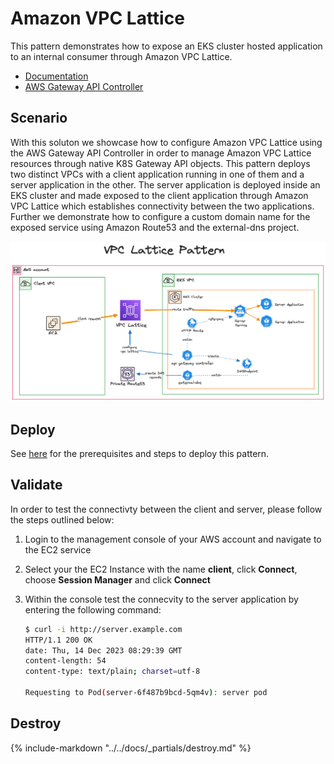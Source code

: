 # Amazon VPC Lattice

This pattern demonstrates how to expose an EKS cluster hosted application to an internal consumer through Amazon VPC Lattice.

- [Documentation](https://docs.aws.amazon.com/vpc-lattice/latest/ug/what-is-vpc-lattice.html)
- [AWS Gateway API Controller](https://www.gateway-api-controller.eks.aws.dev/)

## Scenario

With this soluton we showcase how to configure Amazon VPC Lattice using the AWS Gateway API Controller in order to manage Amazon VPC Lattice resources through native K8S Gateway API objects. This pattern deploys two distinct VPCs with a client application running in one of them and a server application in the other. The server application is deployed inside an EKS cluster and made exposed to the client application through Amazon VPC Lattice which establishes connectivity between the two applications. Further we demonstrate how to configure a custom domain name for the exposed service using Amazon Route53 and the external-dns project.

![diagram](assets/diagram.png)


## Deploy

See [here](https://aws-ia.github.io/terraform-aws-eks-blueprints/getting-started/#prerequisites) for the prerequisites and steps to deploy this pattern.

## Validate

In order to test the connectivty between the client and server, please follow the steps outlined below:

1. Login to the management console of your AWS account and navigate to the EC2 service
2. Select your the EC2 Instance with the name **client**, click **Connect**, choose **Session Manager** and click **Connect**
3. Within the console test the connecvity to the server application by entering the following command:

    ```sh
    $ curl -i http://server.example.com
    HTTP/1.1 200 OK
    date: Thu, 14 Dec 2023 08:29:39 GMT
    content-length: 54
    content-type: text/plain; charset=utf-8

    Requesting to Pod(server-6f487b9bcd-5qm4v): server pod

    ```

## Destroy

{%
   include-markdown "../../docs/_partials/destroy.md"
%}
